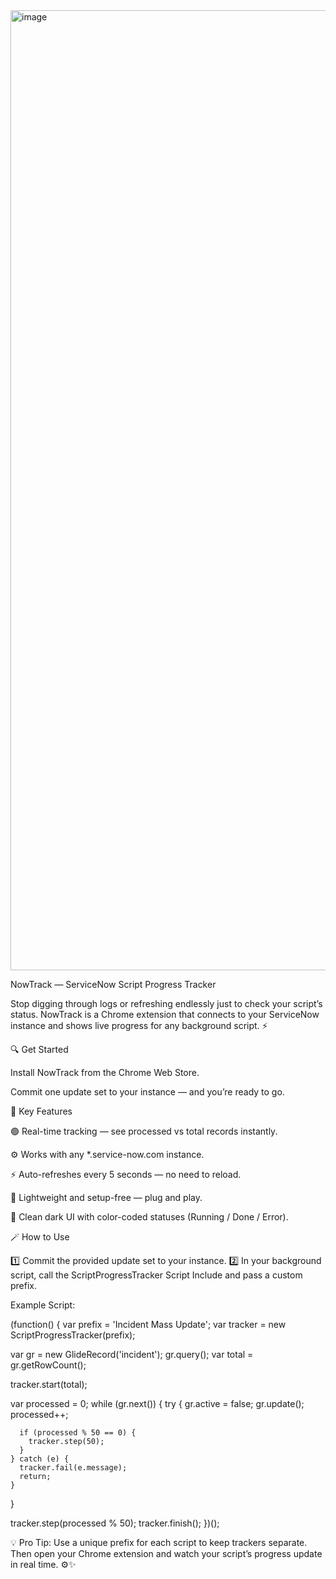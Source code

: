 
<img width="1024" height="1536" alt="image" src="https://github.com/user-attachments/assets/787af5c1-7184-4eba-be98-b3ff2871e726" />


NowTrack — ServiceNow Script Progress Tracker

Stop digging through logs or refreshing endlessly just to check your script’s status. NowTrack is a Chrome extension that connects to your ServiceNow instance and shows live progress for any background script. ⚡

🔍 Get Started

Install NowTrack from the Chrome Web Store.

Commit one update set to your instance — and you’re ready to go.

🧠 Key Features

🟢 Real-time tracking — see processed vs total records instantly.

⚙️ Works with any *.service-now.com instance.

⚡ Auto-refreshes every 5 seconds — no need to reload.

🧩 Lightweight and setup-free — plug and play.

🎨 Clean dark UI with color-coded statuses (Running / Done / Error).

🪄 How to Use

1️⃣ Commit the provided update set to your instance.
2️⃣ In your background script, call the ScriptProgressTracker Script Include and pass a custom prefix.

Example Script:

  (function() {
  var prefix = 'Incident Mass Update';
  var tracker = new ScriptProgressTracker(prefix);

  var gr = new GlideRecord('incident');
  gr.query();
  var total = gr.getRowCount();

  tracker.start(total);

  var processed = 0;
  while (gr.next()) {
    try {
      gr.active = false;
      gr.update();
      processed++;

      if (processed % 50 == 0) {
        tracker.step(50);
      }
    } catch (e) {
      tracker.fail(e.message);
      return;
    }
  }

  tracker.step(processed % 50);
  tracker.finish();
})();

 
    



💡 Pro Tip: Use a unique prefix for each script to keep trackers separate. Then open your Chrome extension and watch your script’s progress update in real time. ⚙️✨
